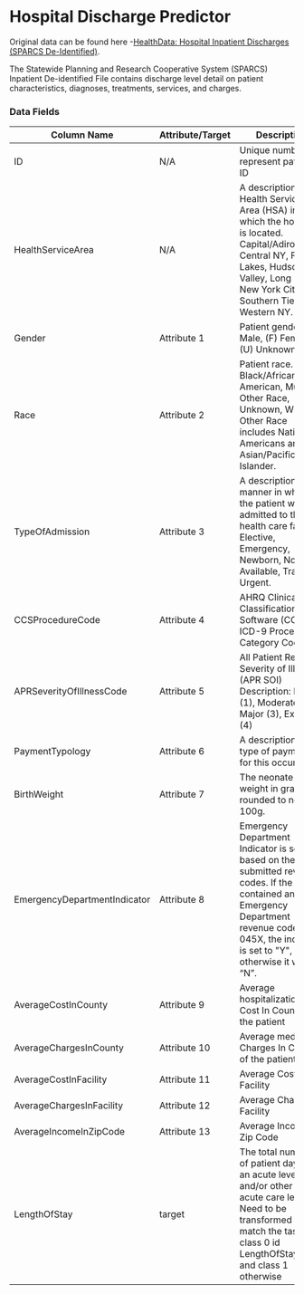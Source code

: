 # Hospital Discharge Predictor

Original data can be found here -[HealthData: Hospital Inpatient Discharges (SPARCS De-Identified)](https://healthdata.gov). 

The Statewide Planning and Research Cooperative System (SPARCS) Inpatient De-identified File contains discharge level detail on patient characteristics, diagnoses, treatments, services, and charges.

### Data Fields

| Column   Name                | Attribute/Target | Description                                                                                                                                                                                                  |
|------------------------------|------------------|--------------------------------------------------------------------------------------------------------------------------------------------------------------------------------------------------------------|
| ID                           | N/A              | Unique number to represent patient ID                                                                                                                                                                        |
| HealthServiceArea            | N/A              | A description of the Health Service Area (HSA) in which the hospital is located. Capital/Adirondack, Central NY, Finger   Lakes, Hudson Valley, Long Island, New York City, Southern Tier, Western NY.       |
| Gender                       | Attribute 1      | Patient gender:   (M) Male, (F) Female, (U) Unknown.                                                                                                                                                         |
| Race                         | Attribute 2      | Patient race. Black/African American, Multi, Other Race, Unknown, White. Other Race   includes Native Americans and Asian/Pacific Islander.                                                                  |
| TypeOfAdmission              | Attribute 3      | A description of   the manner in which the patient was admitted to the health care facility:   Elective, Emergency, Newborn, Not Available, Trauma, Urgent.                                                  |
| CCSProcedureCode             | Attribute 4      | AHRQ Clinical Classification Software (CCS) ICD-9 Procedure Category Code                                                                                                                                    |
| APRSeverityOfIllnessCode     | Attribute 5      | All Patient  Refined Severity of Illness (APR SOI) Description: Minor (1), Moderate (2),   Major (3), Extreme (4)                                                                                            |
| PaymentTypology              | Attribute 6      | A description of the type of payment for this occurrence.                                                                                                                                                    |
| BirthWeight                  | Attribute 7      | The neonate birth weight in grams; rounded to nearest 100g.                                                                                                                                                  |
| EmergencyDepartmentIndicator | Attribute 8      | Emergency Department Indicator is set based on the submitted revenue codes. If the   record contained an Emergency Department revenue code of 045X, the indicator   is set to "Y", otherwise it will be “N”. |
| AverageCostInCounty          | Attribute 9      | Average hospitalization Cost In County of the patient                                                                                                                                                        |
| AverageChargesInCounty       | Attribute 10     | Average medical Charges In County of the patient                                                                                                                                                             |
| AverageCostInFacility        | Attribute 11     | Average Cost In Facility                                                                                                                                                                                     |
| AverageChargesInFacility     | Attribute 12     | Average Charges In Facility                                                                                                                                                                                  |
| AverageIncomeInZipCode       | Attribute 13     | Average Income In Zip Code                                                                                                                                                                                   |
| LengthOfStay                 | target           | The total number  of patient days at an acute level and/or other than acute care level. Need to be transformed to match the task class 0 id LengthOfStay < 4 and class 1 otherwise                           |

